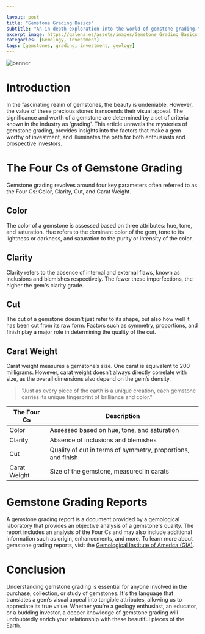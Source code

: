 ```yaml
---

layout: post
title: "Gemstone Grading Basics"
subtitle: "An in-depth exploration into the world of gemstone grading."
excerpt_image: https://galena.es/assets/images/Gemstone_Grading_Basics.png
categories: [Gemology, Investment]
tags: [gemstones, grading, investment, geology]
---
```


![banner](https://galena.es/assets/images/Gemstone_Grading_Basics.png "Image delving into the world of gemstone grading, exploring the criteria and methods used to evaluate gemstones for quality, value, and investment potential.")

# Introduction

In the fascinating realm of gemstones, the beauty is undeniable. However, the value of these precious stones transcends their visual appeal. The significance and worth of a gemstone are determined by a set of criteria known in the industry as 'grading'. This article unravels the mysteries of gemstone grading, provides insights into the factors that make a gem worthy of investment, and illuminates the path for both enthusiasts and prospective investors.

# The Four Cs of Gemstone Grading

Gemstone grading revolves around four key parameters often referred to as the Four Cs: Color, Clarity, Cut, and Carat Weight. 

## Color

The color of a gemstone is assessed based on three attributes: hue, tone, and saturation. Hue refers to the dominant color of the gem, tone to its lightness or darkness, and saturation to the purity or intensity of the color. 

## Clarity

Clarity refers to the absence of internal and external flaws, known as inclusions and blemishes respectively. The fewer these imperfections, the higher the gem's clarity grade.

## Cut

The cut of a gemstone doesn't just refer to its shape, but also how well it has been cut from its raw form. Factors such as symmetry, proportions, and finish play a major role in determining the quality of the cut.

## Carat Weight

Carat weight measures a gemstone’s size. One carat is equivalent to 200 milligrams. However, carat weight doesn’t always directly correlate with size, as the overall dimensions also depend on the gem’s density.

> "Just as every piece of the earth is a unique creation, each gemstone carries its unique fingerprint of brilliance and color."

| The Four Cs | Description |
| ----------- | ----------- |
| Color | Assessed based on hue, tone, and saturation |
| Clarity | Absence of inclusions and blemishes |
| Cut | Quality of cut in terms of symmetry, proportions, and finish |
| Carat Weight | Size of the gemstone, measured in carats |

# Gemstone Grading Reports

A gemstone grading report is a document provided by a gemological laboratory that provides an objective analysis of a gemstone's quality. The report includes an analysis of the Four Cs and may also include additional information such as origin, enhancements, and more. To learn more about gemstone grading reports, visit the [Gemological Institute of America (GIA)](https://www.gia.edu/gem-lab-service/gemstone-grading-report).

# Conclusion

Understanding gemstone grading is essential for anyone involved in the purchase, collection, or study of gemstones. It's the language that translates a gem’s visual appeal into tangible attributes, allowing us to appreciate its true value. Whether you're a geology enthusiast, an educator, or a budding investor, a deeper knowledge of gemstone grading will undoubtedly enrich your relationship with these beautiful pieces of the Earth.